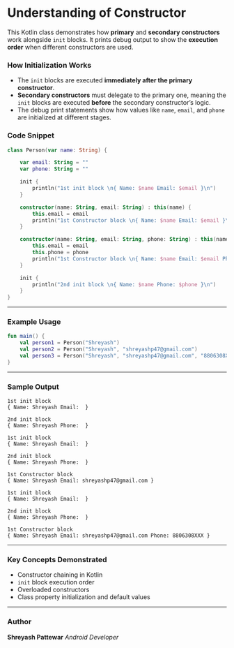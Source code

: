 # Understanding of Constructor 
This Kotlin class demonstrates how **primary** and **secondary constructors** work alongside `init` blocks. It prints debug output to show the **execution order** when different constructors are used.

 

### How Initialization Works

- The `init` blocks are executed **immediately after the primary constructor**.
- **Secondary constructors** must delegate to the primary one, meaning the `init` blocks are executed **before** the secondary constructor’s logic.
- The debug print statements show how values like `name`, `email`, and `phone` are initialized at different stages.

 

###  Code Snippet

```kotlin
class Person(var name: String) {

    var email: String = ""
    var phone: String = ""

    init {
        println("1st init block \n{ Name: $name Email: $email }\n")
    }

    constructor(name: String, email: String) : this(name) {
        this.email = email
        println("1st Constructor block \n{ Name: $name Email: $email }\n")
    }

    constructor(name: String, email: String, phone: String) : this(name) {
        this.email = email
        this.phone = phone
        println("1st Constructor block \n{ Name: $name Email: $email Phone: $phone }\n")
    }

    init {
        println("2nd init block \n{ Name: $name Phone: $phone }\n")
    }
}
````

---

###  Example Usage

```kotlin
fun main() {
    val person1 = Person("Shreyash")
    val person2 = Person("Shreyash", "shreyashp47@gmail.com")
    val person3 = Person("Shreyash", "shreyashp47@gmail.com", "8806308XXX")
}
```

---

###  Sample Output

```
1st init block 
{ Name: Shreyash Email:  }

2nd init block 
{ Name: Shreyash Phone:  }

1st init block 
{ Name: Shreyash Email:  }

2nd init block 
{ Name: Shreyash Phone:  }

1st Constructor block 
{ Name: Shreyash Email: shreyashp47@gmail.com }

1st init block 
{ Name: Shreyash Email:  }

2nd init block 
{ Name: Shreyash Phone:  }

1st Constructor block 
{ Name: Shreyash Email: shreyashp47@gmail.com Phone: 8806308XXX }
```

---

### Key Concepts Demonstrated

* Constructor chaining in Kotlin
* `init` block execution order
* Overloaded constructors
* Class property initialization and default values

---

###  Author

**Shreyash Pattewar**
*Android Developer*

 
 

